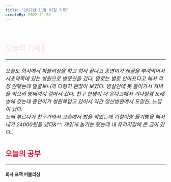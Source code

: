 ```yaml
---
title: "2022년 11월 02일 기록"
createBy: 2022-11-02
---
```



<br>

<h2 style="font-size:23px; color:#ffe4e1">오늘의 기록🚀</h2>

--- 
<h6 style="font-size:16.3px;">
오늘도 회사에서 퍼블리싱을 하고 회사 끝나고 종연이가 쇄골을 부셔먹어서 서초역쪽에 있는 병원으로 병문안을 갔다. 말로는 별로 안아프다고 해서 걱정 안했는데 얼굴보니까 다행히 괜찮아 보였다. 병실안에 못 들어가서 져녁을 먹으러 방배까지 걸어서 갔다. 친구 한명이 더 온다고해서 기다릴겸 노래방에 갔는데 종연이가 병원복입고 있어서 약간 정신병원에서 도망친..느낌이 났다.
<br>
노래 부르다가 친구가와서 교촌에서 밥을 먹었는데 기철이랑 몰기빵을 해서 내가 24000원을 냈다&^^. 재밌게 놀기는 했는데 내 유리지갑에 큰 금이 갔다.. 
</h6>

<h2 style="font-size:23px; color:#dc143c">오늘의 공부</h2>

--- 

#### 회사 프젝 퍼블리싱
#### 




<Comment />